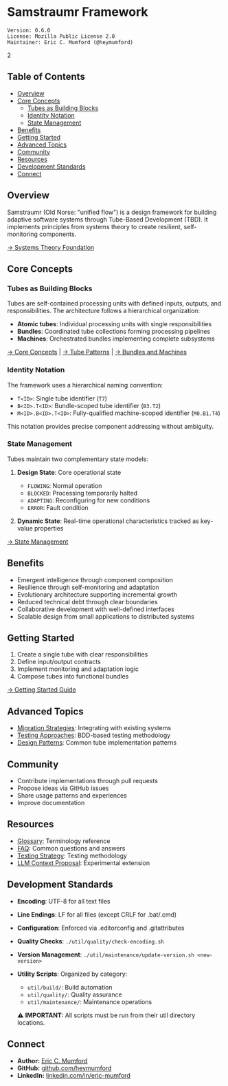 # Samstraumr Framework

```
Version: 0.6.0
License: Mozilla Public License 2.0
Maintainer: Eric C. Mumford (@heymumford)
```
2
## Table of Contents

- [Overview](#overview)
- [Core Concepts](#core-concepts)
    - [Tubes as Building Blocks](#tubes-as-building-blocks)
    - [Identity Notation](#identity-notation)
    - [State Management](#state-management)
- [Benefits](#benefits)
- [Getting Started](#getting-started)
- [Advanced Topics](#advanced-topics)
- [Community](#community)
- [Resources](#resources)
- [Development Standards](#development-standards)
- [Connect](#connect)

## Overview

Samstraumr (Old Norse: "unified flow") is a design framework for building adaptive software systems through Tube-Based Development (TBD). It implements principles from systems theory to create resilient, self-monitoring components.

[→ Systems Theory Foundation](./docs/SystemsTheoryFoundation.md)

## Core Concepts

### Tubes as Building Blocks

Tubes are self-contained processing units with defined inputs, outputs, and responsibilities. The architecture follows a hierarchical organization:

- **Atomic tubes**: Individual processing units with single responsibilities
- **Bundles**: Coordinated tube collections forming processing pipelines
- **Machines**: Orchestrated bundles implementing complete subsystems

[→ Core Concepts](./docs/CoreConcepts.md) | 
[→ Tube Patterns](./docs/TubePatterns.md) | 
[→ Bundles and Machines](./docs/BundlesAndMachines.md)

### Identity Notation

The framework uses a hierarchical naming convention:

- `T<ID>`: Single tube identifier (`T7`)
- `B<ID>.T<ID>`: Bundle-scoped tube identifier (`B3.T2`)
- `M<ID>.B<ID>.T<ID>`: Fully-qualified machine-scoped identifier (`M0.B1.T4`)

This notation provides precise component addressing without ambiguity.

### State Management

Tubes maintain two complementary state models:

1. **Design State**: Core operational state
    - `FLOWING`: Normal operation
    - `BLOCKED`: Processing temporarily halted
    - `ADAPTING`: Reconfiguring for new conditions
    - `ERROR`: Fault condition

2. **Dynamic State**: Real-time operational characteristics tracked as key-value properties

[→ State Management](./docs/StateManagement.md)

## Benefits

- Emergent intelligence through component composition
- Resilience through self-monitoring and adaptation
- Evolutionary architecture supporting incremental growth
- Reduced technical debt through clear boundaries
- Collaborative development with well-defined interfaces
- Scalable design from small applications to distributed systems

## Getting Started

1. Create a single tube with clear responsibilities
2. Define input/output contracts
3. Implement monitoring and adaptation logic
4. Compose tubes into functional bundles

[→ Getting Started Guide](./docs/GettingStarted.md)

## Advanced Topics

- [Migration Strategies](./docs/Migration.md): Integrating with existing systems
- [Testing Approaches](./docs/Testing.md): BDD-based testing methodology
- [Design Patterns](./docs/TubePatterns.md): Common tube implementation patterns

## Community

- Contribute implementations through pull requests
- Propose ideas via GitHub issues
- Share usage patterns and experiences
- Improve documentation

## Resources

- [Glossary](./docs/Glossary.md): Terminology reference
- [FAQ](./docs/FAQ.md): Common questions and answers
- [Testing Strategy](./docs/proposals/SamstraumrTestingStrategy.md): Testing methodology
- [LLM Context Proposal](./docs/proposals/LLMContextCompositeTubeProposal.md): Experimental extension

## Development Standards

- **Encoding**: UTF-8 for all text files
- **Line Endings**: LF for all files (except CRLF for .bat/.cmd)
- **Configuration**: Enforced via .editorconfig and .gitattributes
- **Quality Checks**: `./util/quality/check-encoding.sh`
- **Version Management**: `./util/maintenance/update-version.sh <new-version>`
- **Utility Scripts**: Organized by category:
  - `util/build/`: Build automation
  - `util/quality/`: Quality assurance
  - `util/maintenance/`: Maintenance operations

  ⚠️ **IMPORTANT:** All scripts must be run from their util directory locations.

## Connect

- **Author:** [Eric C. Mumford](mailto:heymumford@samstraumr.org)
- **GitHub:** [github.com/heymumford](https://github.com/heymumford)
- **LinkedIn:** [linkedin.com/in/eric-mumford](https://www.linkedin.com/in/eric-mumford/)
